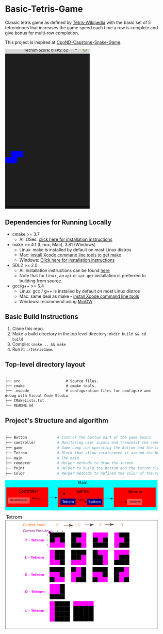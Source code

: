 # Basic-Tetris-Game

Classic tetris game as defined by [Tetris-Wikipedia](https://en.wikipedia.org/wiki/Tetris) with the basic set of 5 tetrominoes that increases the game speed each time a row is complete and give bonus for multi-row completion.

This project is inspired at [CppND-Capstone-Snake-Game](https://github.com/udacity/CppND-Capstone-Snake-Game).

<img src="TetrisGif.gif"/>

## Dependencies for Running Locally
* cmake >= 3.7
  * All OSes: [click here for installation instructions](https://cmake.org/install/)
* make >= 4.1 (Linux, Mac), 3.81 (Windows)
  * Linux: make is installed by default on most Linux distros
  * Mac: [install Xcode command line tools to get make](https://developer.apple.com/xcode/features/)
  * Windows: [Click here for installation instructions](http://gnuwin32.sourceforge.net/packages/make.htm)
* SDL2 >= 2.0
  * All installation instructions can be found [here](https://wiki.libsdl.org/Installation)
  * Note that for Linux, an `apt` or `apt-get` installation is preferred to building from source.
* gcc/g++ >= 5.4
  * Linux: gcc / g++ is installed by default on most Linux distros
  * Mac: same deal as make - [install Xcode command line tools](https://developer.apple.com/xcode/features/)
  * Windows: recommend using [MinGW](http://www.mingw.org/)

## Basic Build Instructions

1. Clone this repo.
2. Make a build directory in the top level directory: `mkdir build && cd build`
3. Compile: `cmake .. && make`
4. Run it: `./TetrisGame`.


## Top-level directory layout
    .
    ├── src                     # Source files.
    ├── cmake                   # cmake tools.
    ├── .vscode                 # configuration files for configure and debug with Visual Code Studio
    ├── CMakeLists.txt
    └── README.md

## Project's Structure and algorithm

```bash

├── Bottom              # Control the bottom part of the game board
├── controller          # Monitoring user inputs and transmist the command to the game.
├── game                # Game Loop run operating the Bottom and the tetrom.
├── Tetrom              # Block that allow rotate/move it around the board. 
├── main                # The main
├── renderer            # Helper methods to draw the screen.
├── Point               # Helper to build the bottom and the tetrom class
├── Color               # Helper methods to defined the color of the tetroms


```
![](path10664-6.png)
